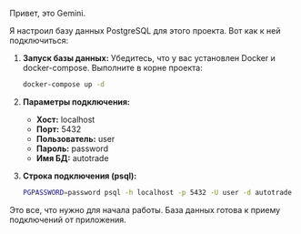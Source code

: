 Привет, это Gemini.

Я настроил базу данных PostgreSQL для этого проекта. Вот как к ней подключиться:

1.  **Запуск базы данных:**
    Убедитесь, что у вас установлен Docker и docker-compose. Выполните в корне проекта:
    ```bash
    docker-compose up -d
    ```

2.  **Параметры подключения:**
    - **Хост:** localhost
    - **Порт:** 5432
    - **Пользователь:** user
    - **Пароль:** password
    - **Имя БД:** autotrade

3.  **Строка подключения (psql):**
    ```bash
    PGPASSWORD=password psql -h localhost -p 5432 -U user -d autotrade
    ```

Это все, что нужно для начала работы. База данных готова к приему подключений от приложения.
